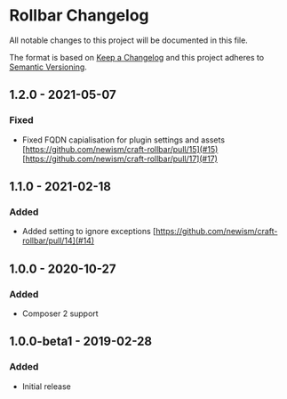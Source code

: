 # Rollbar Changelog

All notable changes to this project will be documented in this file.

The format is based on [Keep a Changelog](http://keepachangelog.com/) and this project adheres to [Semantic Versioning](http://semver.org/).

## 1.2.0 - 2021-05-07
### Fixed
- Fixed FQDN capialisation for plugin settings and assets [https://github.com/newism/craft-rollbar/pull/15](#15) [https://github.com/newism/craft-rollbar/pull/17](#17)

## 1.1.0 - 2021-02-18
### Added
- Added setting to ignore exceptions [https://github.com/newism/craft-rollbar/pull/14](#14)

## 1.0.0 - 2020-10-27
### Added
- Composer 2 support

## 1.0.0-beta1 - 2019-02-28
### Added
- Initial release
